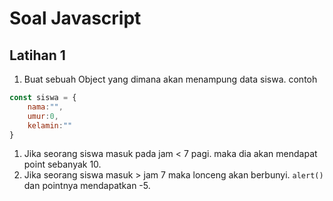 # Soal Javascript 
## Latihan 1
1. Buat sebuah Object yang dimana akan menampung data siswa. contoh 
```javascript
const siswa = {
    nama:"",
    umur:0,
    kelamin:""
}
```
1. Jika seorang siswa masuk pada jam < 7 pagi. maka dia akan mendapat point sebanyak 10.
2. Jika seorang siswa masuk > jam 7 maka lonceng akan berbunyi. `alert()` dan pointnya mendapatkan -5.